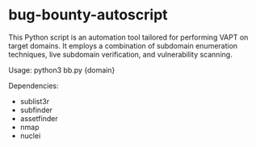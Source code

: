 # bug-bounty-autoscript

This Python script is an automation tool tailored for performing VAPT on target domains. It employs a combination of subdomain enumeration techniques, live subdomain verification, and vulnerability scanning.  

Usage:
python3 bb.py {domain}

Dependencies:
- sublist3r
- subfinder
- assetfinder
- nmap
- nuclei

